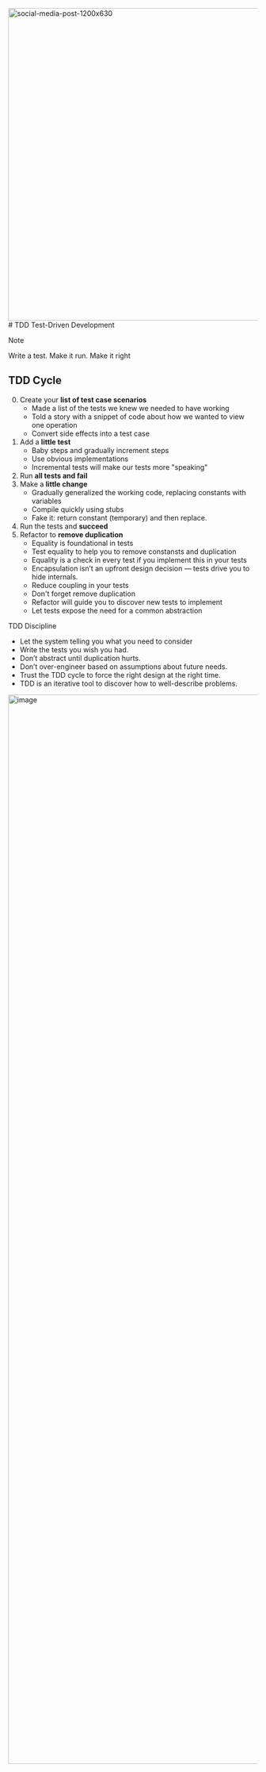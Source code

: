 <img width="1200" height="630" alt="social-media-post-1200x630" src="https://github.com/user-attachments/assets/8f8fad27-fa69-48c8-8395-bab4681646fb" />
# TDD Test-Driven Development 

> [!NOTE]
> Write a test. Make it run. Make it right

## TDD Cycle

0. Create your **list of test case scenarios**
    - Made a list of the tests we knew we needed to have working
    - Told a story with a snippet of code about how we wanted to view one operation
    - Convert side effects into a test case
1. Add a **little test**
    - Baby steps and gradually increment steps
    - Use obvious implementations
    - Incremental tests will make our tests more "speaking"
2. Run **all tests and fail**
3. Make a **little change**
    - Gradually generalized the working code, replacing constants with variables
    - Compile quickly using stubs
    - Fake it: return constant (temporary) and then replace.
4. Run the tests and **succeed**
5. Refactor to **remove duplication**
    - Equality is foundational in tests
    - Test equality to help you to remove constansts and duplication
    - Equality is a check in every test if you implement this in your tests
    - Encapsulation isn’t an upfront design decision — tests drive you to hide internals.
    - Reduce coupling in your tests
    - Don't forget remove duplication
    - Refactor will guide you to discover new tests to implement
    - Let tests expose the need for a common abstraction

TDD Discipline
- Let the system telling you what you need to consider
- Write the tests you wish you had.
- Don’t abstract until duplication hurts.
- Don’t over-engineer based on assumptions about future needs.
- Trust the TDD cycle to force the right design at the right time.
- TDD is an iterative tool to discover how to well-describe problems.

<img width="2460" height="2156" alt="image" src="https://github.com/user-attachments/assets/59acccf7-3e6f-4fa9-93a9-6abc34f0d4bc" />
